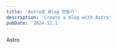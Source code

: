 ```yaml
---
title: 'Astro로 Blog 만들기'
description: 'Create a blog with Astro'
pubDate: '2024.11.1'
---
```


Astro

<style>
 
</style>

<script src="https://utteranc.es/client.js"
        repo="tjsgh1217/tjsgh1217.github.io"
        issue-term="pathname"
        theme="github-light"
        crossorigin="anonymous"
        async>
</script>
